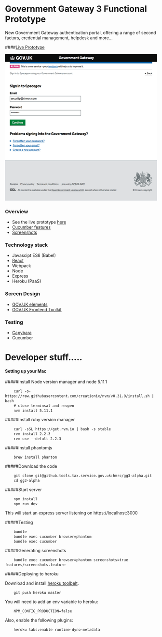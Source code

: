 # Government Gateway 3 Functional Prototype

New Government Gateway authentication portal, offering a range of second factors,
 credential management, helpdesk and more... 
 
####[Live Prototype](https://gg3alpha.herokuapp.com)
 
 ![](./docs/screenshots/sign_in.png)

### Overview 

* See the live prototype [here](https://gg3alpha.herokuapp.com)
* [Cucumber features](./features)
* [Screenshots](./docs/screenshots)
 

### Technology stack
* Javascipt ES6 (Babel)
* [React](https://facebook.github.io/react/)
* Webpack
* Node
* Express
* Heroku (PaaS)

### Screen Design
* [GOV.UK elements](http://govuk-elements.herokuapp.com/)
* [GOV.UK Frontend Toolkit](https://github.com/alphagov/govuk_frontend_toolkit)

### Testing
* [Capybara](https://github.com/jnicklas/capybara)
* Cucumber




# Developer stuff.....



#### Setting up your Mac

#####Install Node version manager and node 5.11.1

```
    curl -o- https://raw.githubusercontent.com/creationix/nvm/v0.31.0/install.sh | bash
    # close terminsal and reopen
    nvm install 5.11.1
```

#####Install ruby version manager
```
    curl -sSL https://get.rvm.io | bash -s stable
    rvm install 2.2.3
    rvm use --defult 2.2.3
```

#####Install phantomjs
```
    brew install phantom
```

#####Download the code
```
    git clone git@github.tools.tax.service.gov.uk:hmrc/gg3-alpha.git
    cd gg3-alpha
```


#####Start server

```
    npm install
    npm run dev
```
This will start an express server listening on https://localhost:3000

#####Testing

```
    bundle
    bundle exec cucumber browser=phantom
    bundle exec cucumber
```


#####Generating screenshots
```
    bundle exec cucumber browser=phantom screenshots=true features/screenshots.feature 
```


#####Deploying to heroku

Download and install [heroku toolbelt](https://toolbelt.heroku.com/).  

```
    git push heroku master
```

You will need to add an env variable to heroku:
```
    NPM_CONFIG_PRODUCTION=false
```

Also, enable the following plugins:
```
    heroku labs:enable runtime-dyno-metadata
```